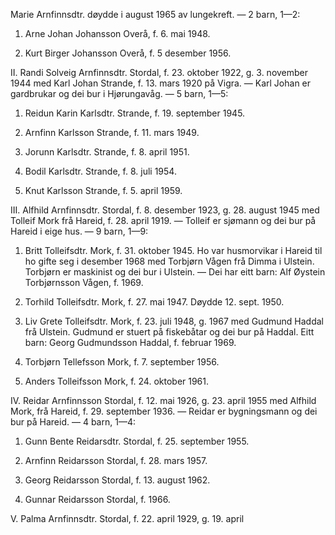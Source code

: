 Marie Arnfinnsdtr. døydde i august 1965 av lungekreft. — 2 barn, 1—2:

1. Arne Johan Johansson Overå, f. 6. mai 1948.

2. Kurt Birger Johansson Overå, f. 5 desember 1956.

II. Randi Solveig Arnfinnsdtr. Stordal, f. 23. oktober 1922, g. 3. november 1944 med Karl Johan Strande, f. 13. mars 1920 på Vigra. — Karl Johan er gardbrukar og dei bur i Hjørungavåg. — 5 barn, 1—5:

1. Reidun Karin Karlsdtr. Strande, f. 19. september 1945.

2. Arnfinn Karlsson Strande, f. 11. mars 1949.

3. Jorunn Karlsdtr. Strande, f. 8. april 1951.

4. Bodil Karlsdtr. Strande, f. 8. juli 1954.

5. Knut Karlsson Strande, f. 5. april 1959.

III. Alfhild Arnfinnsdtr. Stordal, f. 8. desember 1923, g. 28. august 1945 med Tolleif Mork frå Hareid, f. 28. april 1919. — Tolleif er sjømann og dei bur på Hareid i eige hus. — 9 barn, 1—9:

1. Britt Tolleifsdtr. Mork, f. 31. oktober 1945. Ho var husmorvikar i Hareid til ho gifte seg i desember 1968 med Torbjørn Vågen frå Dimma i Ulstein. Torbjørn er maskinist og dei bur i Ulstein. — Dei har eitt barn: Alf Øystein Torbjørnsson Vågen, f. 1969.

2. Torhild Tolleifsdtr. Mork, f. 27. mai 1947. Døydde 12. sept. 1950.

3. Liv Grete Tolleifsdtr. Mork, f. 23. juli 1948, g. 1967 med Gudmund Haddal frå Ulstein. Gudmund er stuert på fiskebåtar og dei bur på Haddal. Eitt barn: Georg Gudmundsson Haddal, f. februar 1969.

4. Torbjørn Tellefsson Mork, f. 7. september 1956.

5. Anders Tolleifsson Mork, f. 24. oktober 1961.

IV. Reidar Arnfinnsson Stordal, f. 12. mai 1926, g. 23. april 1955 med Alfhild Mork, frå Hareid, f. 29. september 1936. — Reidar er bygningsmann og dei bur på Hareid. — 4 barn, 1—4:

1. Gunn Bente Reidarsdtr. Stordal, f. 25. september 1955.

2. Arnfinn Reidarsson Stordal, f. 28. mars 1957.

3. Georg Reidarsson Stordal, f. 13. august 1962.

4. Gunnar Reidarsson Stordal, f. 1966.

V. Palma Arnfinnsdtr. Stordal, f. 22. april 1929, g. 19. april